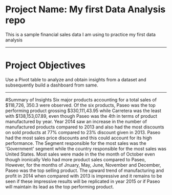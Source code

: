 # Project Name: My first Data Analysis repo
This is a sample financial sales data I am using to practice my first data analysis

----
# Project Objectives
Use a Pivot table to analyze and obtain insights from a dataset and subsequently build a dashboard from same.

----
#Summary of Insights
Six major products accounting for a total sales of $118,726, 350.3 were observed. Of the six products, Paseo was the top performing product grossing $330,111,43.95 while Carretera was the least with $138,153,07.89, even though Paseo was the 4th in terms of product manufactured by year. Year 2014 saw an increase in the number of manufactured products compared to 2013 and also had the most discounts on sold products at  77% compared to 23% discount given in 2013. Paseo had the most sales price discounts and this could account for its high performance.
The Segment responsible for the most sales was the 'Government' segment while the country responsible for the most sales was United States. Most sales were made in the the month of October even though ironically Velo had more product sales compared to Paseo, However, for the months of Jnuary, May, June, November and December, Paseo was the top selling product. 
The upward trend of manufacturing and profit in 2014 when compared with 2013 is impressive and it remains to be seen if these impressive results will be replicated in year 2015 or if Paseo will maintain its lead as the top performing product.
